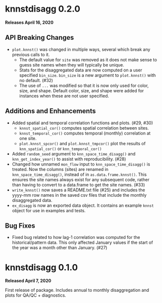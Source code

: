 # knnstdisagg 0.2.0

**Releases April 16, 2020**

## API Breaking Changes

* `plot.knnst()` was changed in multiple ways, several which break any previous calls to it. 
    * The default value for `site` was removed as it does not make sense to guess site names when they will typically be unique.
    * Stats for the disaggregated data are now computed on a user specified `bin_size`. `bin_size` is a new argument to `plot.knnst()` with no default. (#32)
    * The use of `...` was modified so that it is now only used for color, size, and shape. Default color, size, and shape were added for instances when these are not user specified.

## Additions and Enhancements

* Added spatial and temporal correlation functions and plots. (#29, #30)
  * `knnst_spatial_cor()` computes spatial correlation between sites.
  * `knnst_temporal_cor()` computes temporal (monthly) correlation at one site.
  * `plot.knnst_spcor()` and `plot.knnst_tmpcor()` plot the results of `knn_spatial_cor()` or `knn_temporal_cor()`
* Added `random_seed` argument to `knn_space_time_disagg()` and `knn_get_index_year()` to assist with reproducibility. (#28)
* Changed how unnamed `mon_flow` input to `knn_space_time_disagg()` is treated. Now the columns (sites) are renamed in `knn_space_time_disagg()`, instead of in `as.data.frame.knnst()`. This ensures the site names always exist for any subsequent code, rather than having to convert to a data.frame to get the site names. (#33)
* `write_knnst()` now saves a README.txt file (#25) and includes the yyyy-mm row names in the saved csv files that include the monthly disaggregated data.
* `ex_disagg` is now an exported data object. It contains an example `knnst` object for use in examples and tests.

## Bug Fixes

* Fixed bug related to how lag-1 correlation was computed for the historical/pattern data. This only affected January values if the start of the year was a month other than January. (#27)


# knnstdisagg 0.1.0

**Released April 7, 2020**

First release of package. Includes annual to monthly disaggregation and plots for QA/QC + diagnostics.
